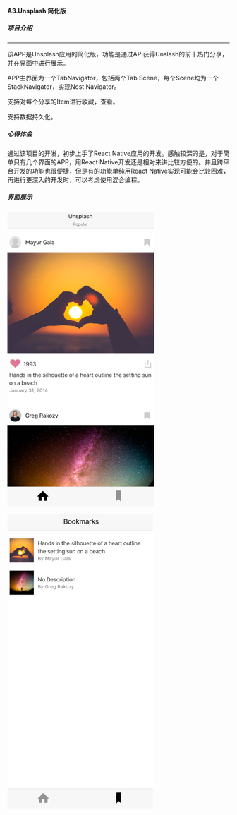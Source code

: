 #### A3.Unsplash 简化版

##### 项目介绍

------

该APP是Unsplash应用的简化版，功能是通过API获得Unslash的前十热门分享，并在界面中进行展示。

APP主界面为一个TabNavigator，包括两个Tab Scene，每个Scene均为一个StackNavigator，实现Nest Navigator。

支持对每个分享的Item进行收藏，查看。

支持数据持久化。

##### 心得体会

通过该项目的开发，初步上手了React Native应用的开发。感触较深的是，对于简单只有几个界面的APP，用React Native开发还是相对来讲比较方便的。并且跨平台开发的功能也很便捷，但是有的功能单纯用React Native实现可能会比较困难，再进行更深入的开发时，可以考虑使用混合编程。

##### 界面展示

![img](https://github.com/LastNight1997/Unsplash/raw/master/img/img1.png)

![img](https://github.com/LastNight1997/Unsplash/raw/master/img/img2.png)

